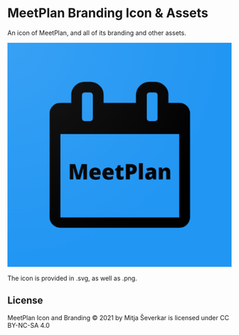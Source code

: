 # MeetPlan Branding Icon & Assets
An icon of MeetPlan, and all of its branding and other assets.

![image](https://github.com/MeetPlan/icon/blob/main/icon/web_hi_res_512.png)

The icon is provided in .svg, as well as .png.

## License
MeetPlan Icon and Branding © 2021 by Mitja Ševerkar is licensed under CC BY-NC-SA 4.0 
